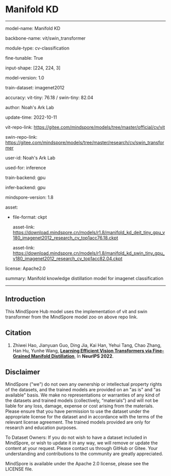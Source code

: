 # Manifold KD

---

model-name: Manifold KD

backbone-name: vit/swin_transformer

module-type: cv-classification

fine-tunable: True

input-shape: [224, 224, 3]

model-version: 1.0

train-dataset: imagenet2012

accuracy: vit-tiny: 76.18 / swin-tiny: 82.04

author: Noah's Ark Lab

update-time: 2022-10-11

vit-repo-link: https://gitee.com/mindspore/models/tree/master/official/cv/vit

swin-repo-link: https://gitee.com/mindspore/models/tree/master/research/cv/swin_transformer

user-id: Noah's Ark Lab

used-for: inference

train-backend: gpu

infer-backend: gpu

mindspore-version: 1.8

asset:

- file-format: ckpt

  asset-link: https://download.mindspore.cn/models/r1.8/manifold_kd_deit_tiny_gpu_v180_imagenet2012_research_cv_top1acc76.18.ckpt

  asset-link: https://download.mindspore.cn/models/r1.8/manifold_kd_swin_tiny_gpu_v180_imagenet2012_research_cv_top1acc82.04.ckpt

license: Apache2.0

summary: Manifold knowledge distillation model for imagenet classification

---

## Introduction

This MindSpore Hub model uses the implementation of vit and swin transformer from the MindSpore model zoo on above repo link.

## Citation

1. Zhiwei Hao, Jianyuan Guo, Ding Jia, Kai Han, Yehui Tang, Chao Zhang, Han Hu, Yunhe Wang, [**Learning Efficient Vision Transformers via Fine-Grained Manifold Distillation**](https://arxiv.org/pdf/2107.01378.pdf), In **NeurIPS 2022**.

## Disclaimer

MindSpore ("we") do not own any ownership or intellectual property rights of the datasets, and the trained models are provided on an "as is" and "as available" basis. We make no representations or warranties of any kind of the datasets and trained models (collectively, “materials”) and will not be liable for any loss, damage, expense or cost arising from the materials. Please ensure that you have permission to use the dataset under the appropriate license for the dataset and in accordance with the terms of the relevant license agreement. The trained models provided are only for research and education purposes.

To Dataset Owners: If you do not wish to have a dataset included in MindSpore, or wish to update it in any way, we will remove or update the content at your request. Please contact us through GitHub or Gitee. Your understanding and contributions to the community are greatly appreciated.

MindSpore is available under the Apache 2.0 license, please see the LICENSE file.